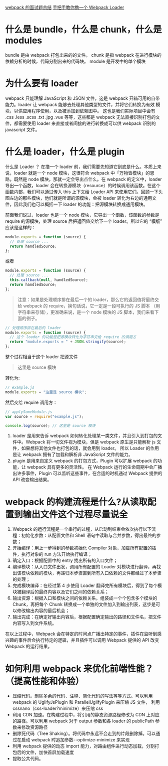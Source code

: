 [webpack 的面试题总结](https://juejin.cn/post/6844903877771264013)
[手把手教你撸一个 Webpack Loader](https://blog.csdn.net/lszy16/article/details/79162960?utm_medium=distribute.pc_relevant.none-task-blog-baidujs_title-2&spm=1001.2101.3001.4242)

# 什么是 bundle，什么是 chunk，什么是 modules

bundle 是由 webpack 打包出来的的文件。
chunk 是指 webpack 在进行模块的依赖分析的时候，代码分割出来的代码块。
module 是开发中的单个模块

# 为什么要有 loader

webpack 只能理解 JavaScript 和 JSON 文件，这是 webpack 开箱可用的自带能力。loader 让 webpack 能够去处理其他类型的文件，并将它们转换为有效 模块，以供应用程序使用，以及被添加到依赖图中。
这也是我们实际项目中会有 .css .less .scss .txt .jpg .vue 等等，这些都是 webpack 无法直接识别打包的文件，都需要使用 loader 来直接或者间接的进行转换成可以供 webpack 识别的 javascript 文件。

# 什么是 loader，什么是 plugin

什么是 Loader ？
在撸一个 loader 前，我们需要先知道它到底是什么。本质上来说，loader 就是一个 node 模块，这很符合 webpack 中「万物皆模块」的思路。既然是 node 模块，那就一定会导出点什么。在 webpack 的定义中，loader 导出一个函数，loader 会在转换源模块（resource）的时候调用该函数。在这个函数内部，我们可以通过传入 this 上下文给 Loader API 来使用它们。回顾一下头图左边的那些模块，他们就是所谓的源模块，会被 loader 转化为右边的通用文件，因此我们也可以概括一下 loader 的功能：把源模块转换成通用模块。

前面我们说过，loader 也是一个 node 模块，它导出一个函数，该函数的参数是 require 的源模块，处理 source 后把返回值交给下一个 loader。所以它的 “模版” 应该是这样的：

```js
module.exports = function (source) {
  // 处理 source ...
  return handledSource;
};
```

或者

```js
module.exports = function (source) {
  // 处理 source ...
  this.callback(null, handledSource);
  return handledSource;
};
```

> 注意：如果是处理顺序排在最后一个的 loader，那么它的返回值将最终交给 webpack 的 require，换句话说，它一定是一段可执行的 JS 脚本 （用字符串来存储），更准确来说，是一个 node 模块的 JS 脚本，我们来看下面的例子。

```js
// 处理顺序排在最后的 loader
module.exports = function (source) {
  // 这个 loader 的功能是把源模块转化为字符串交给 require 的调用方
  return "module.exports = " + JSON.stringify(source);
};
```

整个过程相当于这个 loader 把源文件

> 这里是 source 模块

转化为:

```js
// example.js
module.exports = "这里是 source 模块";
```

然后交给 require 调用方：

```js
// applySomeModule.js
var source = require("example.js");

console.log(source); // 这里是 source 模块
```

1. loader 是用来告诉 webpack 如何转化处理某一类文件，并且引入到打包的文件中。Webpack 将一切文件视为模块，但是 webpack 原生是只能解析 js 文件，如果想将其他文件也打包的话，就会用到 loader。 所以 Loader 的作用是让 webpack 拥有了加载和解析非 JavaScript 文件的能力。
2. plugin 是用来自定义 webpack 的打包方式，Plugin 可以扩展 webpack 的功能，让 webpack 具有更多的灵活性。 在 Webpack 运行的生命周期中会广播出许多事件，Plugin 可以监听这些事件，在合适的时机通过 Webpack 提供的 API 改变输出结果。

# webpack 的构建流程是什么?从读取配置到输出文件这个过程尽量说全

1.  Webpack 的运行流程是一个串行的过程，从启动到结束会依次执行以下流程：初始化参数：从配置文件和 Shell 语句中读取与合并参数，得出最终的参数；
2.  开始编译：用上一步得到的参数初始化 Compiler 对象，加载所有配置的插件，执行对象的 run 方法开始执行编译；
3.  确定入口：根据配置中的 entry 找出所有的入口文件；
4.  编译模块：从入口文件出发，调用所有配置的 Loader 对模块进行翻译，再找出该模块依赖的模块，再递归本步骤直到所有入口依赖的文件都经过了本步骤的处理；
5.  完成模块编译：在经过第 4 步使用 Loader 翻译完所有模块后，得到了每个模块被翻译后的最终内容以及它们之间的依赖关系；
6.  输出资源：根据入口和模块之间的依赖关系，组装成一个个包含多个模块的 Chunk，再把每个 Chunk 转换成一个单独的文件加入到输出列表，这步是可以修改输出内容的最后机会；
7.  输出完成：在确定好输出内容后，根据配置确定输出的路径和文件名，把文件内容写入到文件系统。

在以上过程中，Webpack 会在特定的时间点广播出特定的事件，插件在监听到感兴趣的事件后会执行特定的逻辑，并且插件可以调用 Webpack 提供的 API 改变 Webpack 的运行结果。

# 如何利用 webpack 来优化前端性能？（提高性能和体验）

- 压缩代码。删除多余的代码、注释、简化代码的写法等等方式。可以利用 webpack 的 UglifyJsPlugin 和 ParallelUglifyPlugin 来压缩 JS 文件， 利用 cssnano（css-loader?minimize）来压缩 css
- 利用 CDN 加速。在构建过程中，将引用的静态资源路径修改为 CDN 上对应的路径。可以利用 webpack 对于 output 参数和各 loader 的 publicPath 参数来修改资源路径
- 删除死代码（Tree Shaking）。将代码中永远不会走到的片段删除掉。可以通过在启动 webpack 时追加参数--optimize-minimize 来实现
- 利用 webpack 提供的动态 import 能力，对路由组件进行动态加载，分割打包后的文件，加快首屏加载速度
- 提取公共代码。
